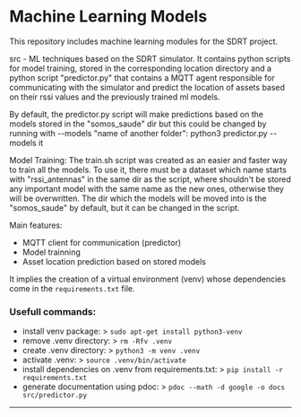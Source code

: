 # Machine Learning Models

This repository includes machine learning modules for the SDRT project.

src - ML techniques based on the SDRT simulator. It contains python scripts for model training, stored in the corresponding location directory and a python script "predictor.py" that contains a MQTT agent responsible for communicating with the simulator and predict the location of assets based on their rssi values and the previously trained ml models.

By default, the predictor.py script will make predictions based on the models stored in the "somos_saude" dir but this could be changed by running with --models "name of another folder": python3 predictor.py --models it

Model Training:
The train.sh script was created as an easier and faster way to train all the models.
To use it, there must be a dataset which name starts with "rssi_antennas" in the same dir as the script, where shouldn't be stored any important model with the same name as the new ones, otherwise they will be overwritten.
The dir which the models will be moved into is the "somos_saude" by default, but it can be changed in the script.

Main features:
- MQTT client for communication (predictor)
- Model trainning
- Asset location prediction based on stored models

It implies the creation of a virtual environment (venv) whose dependencies come in the ```requirements.txt``` file.

### Usefull commands:
- install venv package: > ```sudo apt-get install python3-venv```
- remove .venv directory: > ```rm -Rfv .venv```
- create .venv directory: > ```python3 -m venv .venv```
- activate .venv: > ```source .venv/bin/activate```
- install dependencies on .venv from requirements.txt: > ```pip install -r requirements.txt```
- generate documentation using pdoc: > ```pdoc --math -d google -o docs src/predictor.py```

---


